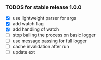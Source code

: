 ### TODOS for stable release 1.0.0


* [x] use lightweight parser for args
* [x] add watch flag
* [x] add handling of watch
* [ ] stop bailing the process on basic logger
* [ ] use message passing for full logger
* [ ] cache invalidation after run
* [ ] update ext
<!-- * [ ] better logging
* [ ] vscode extension update to 0.0.2 core
* [ ] lerna
* [ ] jsdom integration
* [ ] cli watch - delete cache of already defined module
* [ ] cli run only - set globals through cli for index.ts to consume
* [ ] docs
* [ ] commit tools -->